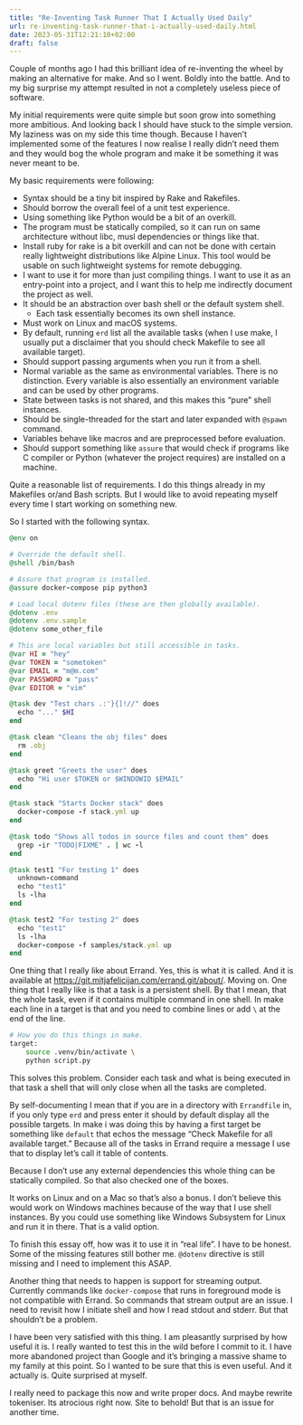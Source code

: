 ```yaml
---
title: "Re-Inventing Task Runner That I Actually Used Daily"
url: re-inventing-task-runner-that-i-actually-used-daily.html
date: 2023-05-31T12:21:10+02:00
draft: false
---
```


Couple of months ago I had this brilliant idea of re-inventing the wheel
by making an alternative for make. And so I went. Boldly into the
battle. And to my big surprise my attempt resulted in not a completely
useless piece of software.

My initial requirements were quite simple but soon grow into something
more ambitious. And looking back I should have stuck to the simple
version. My laziness was on my side this time though. Because I haven’t
implemented some of the features I now realise I really didn’t need them
and they would bog the whole program and make it be something it was
never meant to be.

My basic requirements were following:

- Syntax should be a tiny bit inspired by Rake and Rakefiles.
- Should borrow the overall feel of a unit test experience.
- Using something like Python would be a bit of an overkill.
- The program must be statically compiled, so it can run on same
  architecture without libc, musl dependencies or things like that.
- Install ruby for rake is a bit overkill and can not be done
  with certain really lightweight distributions like Alpine
  Linux. This tool would be usable on such lightweight systems
  for remote debugging.
- I want to use it for more than just compiling things. I want to
  use it as an entry-point into a project, and I want this to
  help me indirectly document the project as well.
- It should be an abstraction over bash shell or the default
  system shell.
    - Each task essentially becomes its own shell instance.
- Must work on Linux and macOS systems.
- By default, running `erd` list all the available tasks (when
  I use make, I usually put a disclaimer that you should check
  Makefile to see all available target).
- Should support passing arguments when you run it from a shell.
- Normal variable as the same as environmental variables. There
  is no distinction. Every variable is also essentially an
  environment variable and can be used by other programs.
- State between tasks is not shared, and this makes this “pure”
  shell instances.
- Should be single-threaded for the start and later expanded
  with `@spawn` command.
- Variables behave like macros and are preprocessed before evaluation.
- Should support something like `assure` that would check if
  programs like C compiler or Python (whatever the project
  requires) are installed on a machine.

Quite a reasonable list of requirements. I do this things already in my
Makefiles or/and Bash scripts. But I would like to avoid repeating
myself every time I start working on something new.

So I started with the following syntax.

```ruby
@env on

# Override the default shell.
@shell /bin/bash

# Assure that program is installed.
@assure docker-compose pip python3

# Load local dotenv files (these are then globally available).
@dotenv .env
@dotenv .env.sample
@dotenv some_other_file

# This are local variables but still accessible in tasks.
@var HI = "hey"
@var TOKEN = "sometoken"
@var EMAIL = "m@m.com"
@var PASSWORD = "pass"
@var EDITOR = "vim"

@task dev "Test chars .:'}{]!//" does
  echo "..." $HI
end

@task clean "Cleans the obj files" does
  rm .obj
end

@task greet "Greets the user" does
  echo "Hi user $TOKEN or $WINDOWID $EMAIL"
end

@task stack "Starts Docker stack" does
  docker-compose -f stack.yml up
end

@task todo "Shows all todos in source files and count them" does
  grep -ir "TODO|FIXME" . | wc -l
end

@task test1 "For testing 1" does
  unknown-command
  echo "test1"
  ls -lha
end

@task test2 "For testing 2" does
  echo "test1"
  ls -lha
  docker-compose -f samples/stack.yml up
end
```

One thing that I really like about Errand. Yes, this is what it is
called. And it is available at
https://git.mitjafelicijan.com/errand.git/about/. Moving on. One thing
that I really like is that a task is a persistent shell. By that I mean,
that the whole task, even if it contains multiple command in one shell.
In make each line in a target is that and you need to combine lines or
add `\` at the end of the line.

```bash
# How you do this things in make.
target:
	source .venv/bin/activate \
	python script.py
```

This solves this problem. Consider each task and what is being executed
in that task a shell that will only close when all the tasks are
completed.

By self-documenting I mean that if you are in a directory with
`Errandfile` in, if you only type `erd` and press enter it should by
default display all the possible targets. In make i was doing this by
having a first target be something like `default` that echos the message
“Check Makefile for all available target.” Because all of the tasks in
Errand require a message I use that to display let’s call it table of
contents.

Because I don’t use any external dependencies this whole thing can be
statically compiled. So that also checked one of the boxes.

It works on Linux and on a Mac so that’s also a bonus. I don’t believe
this would work on Windows machines because of the way that I use shell
instances. By you could use something like Windows Subsystem for Linux
and run it in there. That is a valid option.

To finish this essay off, how was it to use it in “real life”. I have to
be honest. Some of the missing features still bother me. `@dotenv`
directive is still missing and I need to implement this ASAP.

Another thing that needs to happen is support for streaming output.
Currently commands like `docker-compose` that runs in foreground mode is
not compatible with Errand. So commands that stream output are an issue.
I need to revisit how I initiate shell and how I read stdout and stderr.
But that shouldn’t be a problem.

I have been very satisfied with this thing. I am pleasantly surprised by
how useful it is. I really wanted to test this in the wild before I
commit to it. I have more abandoned project than Google and it’s
bringing a massive shame to my family at this point. So I wanted to be
sure that this is even useful. And it actually is. Quite surprised at
myself.

I really need to package this now and write proper docs. And maybe
rewrite tokeniser. Its atrocious right now. Site to behold! But that is
an issue for another time.
